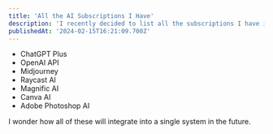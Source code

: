 ```yaml
---
title: 'All the AI Subscriptions I Have'
description: 'I recently decided to list all the subscriptions I have in Excel to determine which category is the largest. Spoiler alert: it''s AI.'
publishedAt: '2024-02-15T16:21:09.700Z'
---
```


- ChatGPT Plus
- OpenAI API
- Midjourney
- Raycast AI
- Magnific AI
- Canva AI
- Adobe Photoshop AI

I wonder how all of these will integrate into a single system in the future.